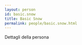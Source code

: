 ```yaml
---
layout: person
id: basic.snow
title: Basic Snow
permalink: people/basic.snow.html
---
```


Dettagli della persona